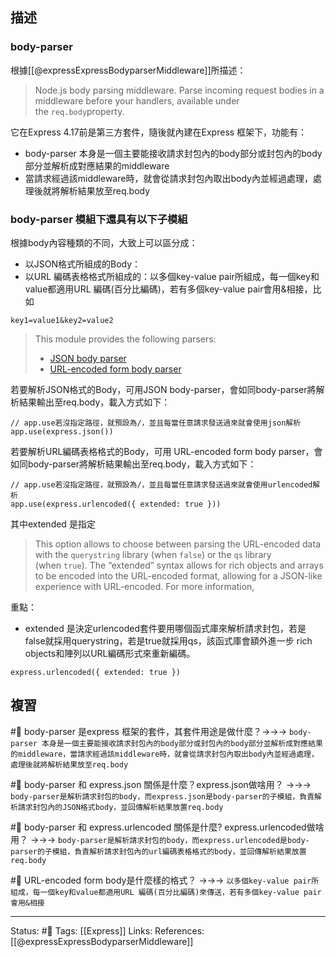 ## 描述

### body-parser
根據[[@expressExpressBodyparserMiddleware]]所描述：
> Node.js body parsing middleware.
> Parse incoming request bodies in a middleware before your handlers, available under the `req.body`property.

它在Express 4.17前是第三方套件，隨後就內建在Express 框架下，功能有：
- body-parser 本身是一個主要能接收請求封包內的body部分或封包內的body部分並解析成對應結果的middleware
- 當請求經過該middleware時，就會從請求封包內取出body內並經過處理，處理後就將解析結果放至req.body


### body-parser 模組下還具有以下子模組
根據body內容種類的不同，大致上可以區分成：
- 以JSON格式所組成的Body：
- 以URL 編碼表格格式所組成的：以多個key-value pair所組成，每一個key和value都適用URL 編碼(百分比編碼)，若有多個key-value pair會用&相接，比如
```
key1=value1&key2=value2
```

> This module provides the following parsers:
> -   [JSON body parser](http://expressjs.com/en/resources/middleware/body-parser.html#bodyparserjsonoptions)
> -   [URL-encoded form body parser](http://expressjs.com/en/resources/middleware/body-parser.html#bodyparserurlencodedoptions)

若要解析JSON格式的Body，可用JSON body-parser，會如同body-parser將解析結果輸出至req.body，載入方式如下：

```
// app.use若沒指定路徑，就預設為/，並且每當任意請求發送過來就會使用json解析
app.use(express.json())
```


若要解析URL編碼表格格式的Body，可用 URL-encoded form body parser，會如同body-parser將解析結果輸出至req.body，載入方式如下：

```
// app.use若沒指定路徑，就預設為/，並且每當任意請求發送過來就會使用urlencoded解析
app.use(express.urlencoded({ extended: true }))
```

其中extended 是指定

> This option allows to choose between parsing the URL-encoded data with the `querystring` library (when `false`) or the `qs` library (when `true`). The “extended” syntax allows for rich objects and arrays to be encoded into the URL-encoded format, allowing for a JSON-like experience with URL-encoded. For more information,

重點：
- extended 是決定urlencoded套件要用哪個函式庫來解析請求封包，若是false就採用querystring，若是true就採用qs，該函式庫會額外進一步 rich objects和陣列以URL編碼形式來重新編碼。
```
express.urlencoded({ extended: true })
```


## 複習
#🧠 body-parser 是express 框架的套件，其套件用途是做什麼？->->-> `body-parser 本身是一個主要能接收請求封包內的body部分或封包內的body部分並解析成對應結果的middleware，當請求經過該middleware時，就會從請求封包內取出body內並經過處理，處理後就將解析結果放至req.body`
<!--SR:!2022-06-27,18,250-->
#🧠 body-parser 和 express.json 關係是什麼？express.json做啥用？ ->->-> `body-parser是解析請求封包的body，而express.json是body-parser的子模組，負責解析請求封包內的JSON格式body，並回傳解析結果放置req.body`
<!--SR:!2022-07-06,25,250-->
#🧠 body-parser 和 express.urlencoded 關係是什麼? express.urlencoded做啥用？ ->->-> `body-parser是解析請求封包的body，而express.urlencoded是body-parser的子模組，負責解析請求封包內的url編碼表格格式的body，並回傳解析結果放置req.body`
<!--SR:!2022-07-09,28,250-->

#🧠 URL-encoded form body是什麼樣的格式？ ->->-> `以多個key-value pair所組成，每一個key和value都適用URL 編碼(百分比編碼)來傳送，若有多個key-value pair會用&相接`
<!--SR:!2022-06-16,11,230-->

---
Status: #🌱 
Tags:
[[Express]]
Links:
References:
[[@expressExpressBodyparserMiddleware]]